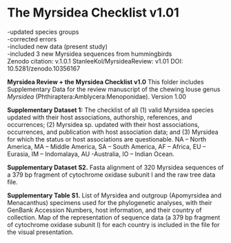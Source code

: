 # The Myrsidea Checklist v1.01
-updated species groups<br>
-corrected errors<br>
-included new data (present study)<br>
-included 3 new Myrsidea sequences from hummingbirds<br>
 Zenodo citation: v.1.0.1  StanleeKol/MyrsideaReview: v1.01
 DOI: 10.5281/zenodo.10356167

**Myrsidea Review + the Myrsidea Checklist v1.0**
This folder includes Supplementary Data for the review manuscript of the chewing louse genus _Myrsidea_ (Phthiraptera:Amblycera:Menoponidae).
Version 1.00

**Supplementary Dataset 1:** The checklist of all (1) valid Myrsidea species updated with their host associations, authorship, references, and occurrences; (2) Myrsidea sp. updated with their host associations, occurrences, and publication with host association data; and (3) Myrsidea for which the status or host associations are questionable. NA – North America, MA – Middle America, SA – South America, AF – Africa, EU – Eurasia, IM – Indomalaya, AU -Australia, IO – Indian Ocean.

**Supplementary Dataset S2.**  Fasta alignment of 320 Myrsidea sequences of a 379 bp fragment of cytochrome oxidase subunit I and the raw tree data file.

**Supplementary Table S1.** List of Myrsidea and outgroup (Apomyrsidea and Menacanthus) specimens used for the phylogenetic analyses, with their GenBank Accession Numbers, host information, and their country of collection. Map of the representation of sequence data (a 379 bp fragment of cytochrome oxidase subunit I) for each country is included in the file for the visual presentation.
